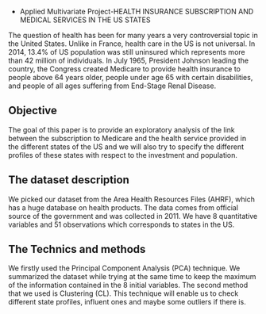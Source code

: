 - Applied Multivariate Project-HEALTH INSURANCE SUBSCRIPTION AND MEDICAL SERVICES IN THE US STATES

The question of health has been for many years a very controversial topic in the United States. Unlike 
in France, health care in the US is not universal. In 2014, 13.4% of US population was still uninsured 
which represents more than 42 million of individuals. In July 1965, President Johnson leading the country, 
the Congress created Medicare to provide health insurance to people above 64 years older, people under age 
65 with certain disabilities, and people of all ages suffering from End-Stage Renal Disease.

## Objective

The goal of this paper is to provide an exploratory analysis of the link between the subscription to 
Medicare and the health service provided in the different states of the US and we will also try to specify 
the different profiles of these states with respect to the investment and population.

## The dataset description

We picked our dataset from the Area Health Resources Files (AHRF), which has a huge database on health 
products. The data comes from official source of the government and was collected in 2011. We have 8 
quantitative variables and 51 observations which corresponds to states in the US.

## The Technics and methods

We firstly used the Principal Component Analysis (PCA) technique. We summarized the dataset while trying 
at the same time to keep the maximum of the information contained in the 8 initial variables. The second 
method that we used is Clustering (CL). This technique will enable us to check different state profiles, 
influent ones and maybe some outliers if there is.
